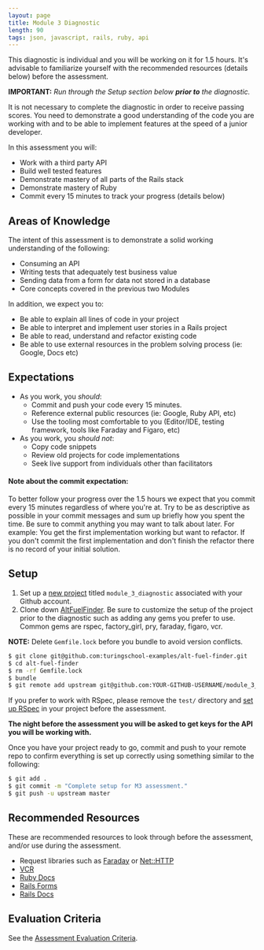 ```yaml
---
layout: page
title: Module 3 Diagnostic
length: 90
tags: json, javascript, rails, ruby, api
---
```


This diagnostic is individual and you will be working on it for 1.5 hours. It's advisable to familiarize yourself with the recommended resources (details below) before the assessment.

**IMPORTANT:** _Run through the Setup section below **prior to** the diagnostic._

It is not necessary to complete the diagnostic in order to receive passing scores. You need to demonstrate a good understanding of the code you are working with and to be able to implement features at the speed of a junior developer.

In this assessment you will:

* Work with a third party API
* Build well tested features
* Demonstrate mastery of all parts of the Rails stack
* Demonstrate mastery of Ruby
* Commit every 15 minutes to track your progress (details below)

## Areas of Knowledge

The intent of this assessment is to demonstrate a solid working understanding of the following:

* Consuming an API
* Writing tests that adequately test business value
* Sending data from a form for data not stored in a database
* Core concepts covered in the previous two Modules

In addition, we expect you to:

* Be able to explain all lines of code in your project
* Be able to interpret and implement user stories in a Rails project
* Be able to read, understand and refactor existing code
* Be able to use external resources in the problem solving process (ie: Google, Docs etc)

## Expectations

* As you work, you *should*:
  * Commit and push your code every 15 minutes.
  * Reference external public resources (ie: Google, Ruby API, etc)
  * Use the tooling most comfortable to you (Editor/IDE, testing framework, tools like Faraday and Figaro, etc)
* As you work, you *should not*:
  * Copy code snippets
  * Review old projects for code implementations
  * Seek live support from individuals other than facilitators


#### Note about the commit expectation:

To better follow your progress over the 1.5 hours we expect that you commit every 15 minutes regardless of where you're at. Try to be as descriptive as possible in your commit messages and sum up briefly how you spent the time. Be sure to commit anything you may want to talk about later. For example: You get the first implementation working but want to refactor. If you don't commit the first implementation and don't finish the refactor there is no record of your initial solution.

## Setup

1. Set up a [new project](https://github.com/new) titled `module_3_diagnostic` associated with your Github account.
1. Clone down [AltFuelFinder](https://github.com/turingschool-examples/alt-fuel-finder). Be sure to customize the setup of the project prior to the diagnostic such as adding any gems you prefer to use. Common gems are rspec, factory_girl, pry, faraday, figaro, vcr.


**NOTE:** Delete `Gemfile.lock` before you bundle to avoid version conflicts.

```sh
$ git clone git@github.com:turingschool-examples/alt-fuel-finder.git
$ cd alt-fuel-finder
$ rm -rf Gemfile.lock
$ bundle
$ git remote add upstream git@github.com:YOUR-GITHUB-USERNAME/module_3_diagnostic.git
```

If you prefer to work with RSpec, please remove the `test/` directory and [set up RSpec](https://github.com/rspec/rspec-rails) in your project before the assessment.

**The night before the assessment you will be asked to get keys for the API you will be working with.**

Once you have your project ready to go, commit and push to your remote repo to confirm everything is set up correctly using something similar to the following:

```sh
$ git add .
$ git commit -m "Complete setup for M3 assessment."
$ git push -u upstream master
```

## Recommended Resources

These are recommended resources to look through before the assessment, and/or use during the assessment.

* Request libraries such as [Faraday](https://github.com/lostisland/faraday) or [Net::HTTP](http://ruby-doc.org/stdlib-2.3.0/libdoc/net/http/rdoc/Net/HTTP.html)
* [VCR](https://github.com/vcr/vcr)
* [Ruby Docs](http://ruby-doc.org/)
* [Rails Forms](http://guides.rubyonrails.org/form_helpers.html)
* [Rails Docs](http://api.rubyonrails.org/)

## Evaluation Criteria

See the [Assessment Evaluation Criteria](https://github.com/turingschool/lesson_plans/blob/master/ruby_03-professional_rails_applications/assessment.md#evaluation-criteria).
